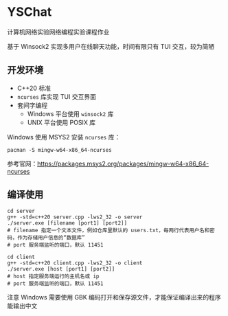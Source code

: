 # YSChat

计算机网络实验网络编程实验课程作业

基于 Winsock2 实现多用户在线聊天功能，时间有限只有 TUI 交互，较为简陋

## 开发环境
- C++20 标准
- `ncurses` 库实现 TUI 交互界面
- 套间字编程
  - Windows 平台使用 `winsock2` 库
  - UNIX 平台使用 POSIX 库
  
Windows 使用 MSYS2 安装 `ncurses` 库：

```shell shell
pacman -S mingw-w64-x86_64-ncurses
```

参考官网：https://packages.msys2.org/packages/mingw-w64-x86_64-ncurses


## 编译使用

```shell shell
cd server
g++ -std=c++20 server.cpp -lws2_32 -o server
./server.exe [filename [port1] [port2]]
# filename 指定一个文本文件，例如仓库里默认的 users.txt，每两行代表用户名和密码，作为存储用户信息的“数据库”
# port 服务端监听的端口，默认 11451

cd client
g++ -std=c++20 client.cpp -lws2_32 -o client
./server.exe [host [port1] [port2]]
# host 指定服务端运行的主机名或 ip
# port 服务端监听的端口，默认 11451
```

注意  Windows 需要使用 GBK 编码打开和保存源文件，才能保证编译出来的程序能输出中文